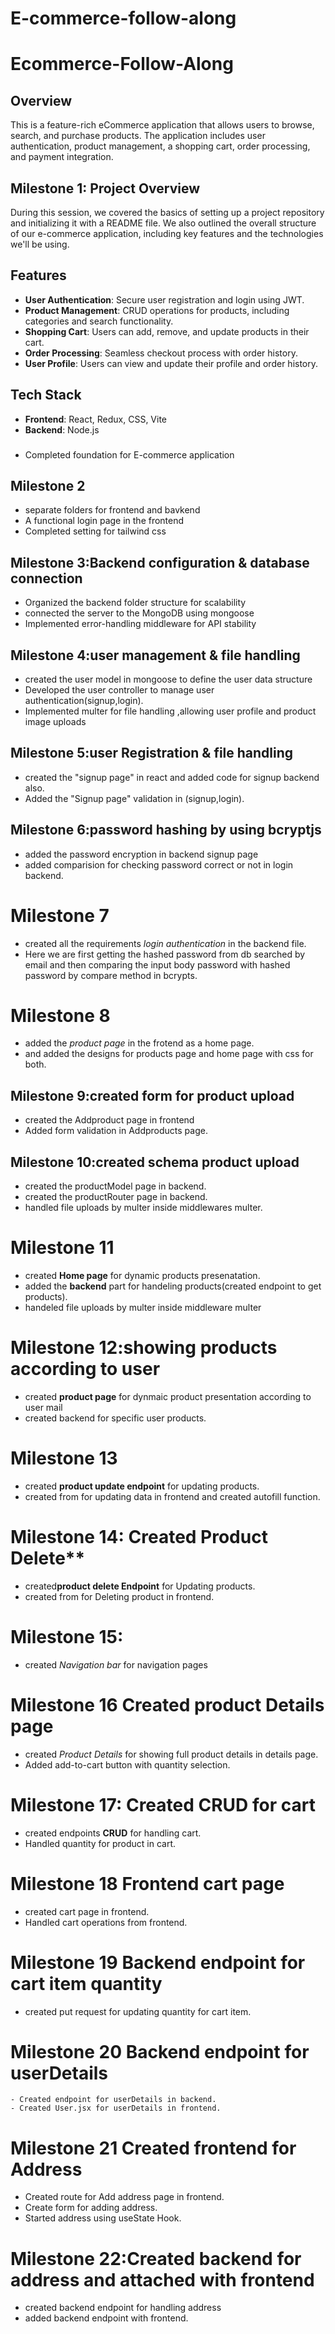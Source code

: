 # E-commerce-follow-along

# Ecommerce-Follow-Along

## Overview
This is a feature-rich eCommerce application that allows users to browse, search, and purchase products. The application includes user authentication, product management, a shopping cart, order processing, and payment integration.

## Milestone 1: Project Overview
During this session, we covered the basics of setting up a project repository and initializing it with a README file. We also outlined the overall structure of our e-commerce application, including key features and the technologies we'll be using.

## Features
- **User Authentication**: Secure user registration and login using JWT.
- **Product Management**: CRUD operations for products, including categories and search functionality.
- **Shopping Cart**: Users can add, remove, and update products in their cart.
- **Order Processing**: Seamless checkout process with order history.
- **User Profile**: Users can view and update their profile and order history.

## Tech Stack
- **Frontend**: React, Redux, CSS, Vite
- **Backend**: Node.js

###

* Completed foundation for E-commerce application

## Milestone 2

* separate folders for frontend and bavkend
* A functional login page in the frontend
* Completed setting for tailwind css


## Milestone 3:Backend configuration & database connection

* Organized the backend folder structure for scalability
* connected the server to the MongoDB using mongoose
* Implemented error-handling middleware for API stability


## Milestone 4:user management & file handling
* created the user model in mongoose to define the user data structure   
* Developed the user controller to manage user authentication(signup,login).
* Implemented multer for file handling ,allowing user profile and product image   uploads                                                     

## Milestone 5:user Registration & file handling
* created the "signup page"  in react and added code for signup backend also.
* Added the "Signup page" validation in (signup,login).

## Milestone 6:password hashing by using bcryptjs
* added the password encryption in backend signup page 
* added comparision for checking password correct or not in login backend.





# Milestone 7

  - created all the requirements *login authentication* in the backend file.
  - Here we are first getting the hashed password from db searched by email and then comparing the input body password with hashed password by compare method in bcrypts.

  # Milestone 8
  
   - added the *product page* in the frotend as a home page.
   - and added the designs for products page and home page with css for both.




## Milestone 9:created form for product upload
* created the Addproduct page in frontend
* Added form validation in Addproducts page.

## Milestone 10:created schema product upload
* created the productModel page in backend.
* created the productRouter page in backend.
* handled file uploads by multer inside middlewares multer.

# Milestone 11

   - created **Home page** for dynamic products presenatation.
   - added the **backend** part for handeling products(created endpoint to get products).
   - handeled file uploads by multer inside middleware multer

# Milestone 12:showing products according to user
* created **product page** for dynmaic product presentation according to user mail
* created backend for specific user products.


# Milestone 13

   - created **product update endpoint** for updating products.
   - created from for updating data in frontend and created autofill function.


 # Milestone 14: Created Product Delete**

   - created**product delete Endpoint** for Updating products.
   - created from for Deleting product in frontend.


   # Milestone 15:
   - created *Navigation bar* for navigation pages


   # Milestone 16  Created product Details page

   - created *Product Details* for showing full product details in details page.
   - Added add-to-cart button with quantity selection.

   # Milestone 17: Created CRUD for cart
   - created endpoints **CRUD** for handling cart.
   - Handled quantity for product in cart.


   # Milestone 18 Frontend cart page
   - created cart page in frontend.
   - Handled cart operations from frontend.


  # Milestone 19 Backend endpoint for cart item quantity
   - created put request for updating quantity for cart item.


   
   # Milestone 20 Backend endpoint for userDetails
    - Created endpoint for userDetails in backend.
    - Created User.jsx for userDetails in frontend.



   # Milestone 21 Created frontend for Address

   - Created route for Add address page in frontend.
   - Create form for adding address.
   - Started address using useState Hook.

   # Milestone 22:Created backend for address and attached with frontend
   - created backend endpoint for handling address
   - added backend endpoint with frontend.